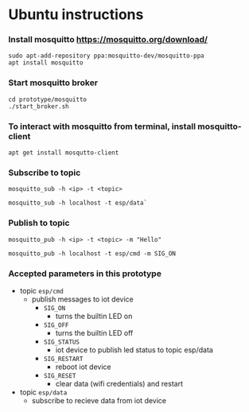 # Ubuntu instructions



### Install mosquitto https://mosquitto.org/download/
```
sudo apt-add-repository ppa:mosquitto-dev/mosquitto-ppa
apt install mosquitto
```

### Start mosquitto broker
```
cd prototype/mosquitto
./start_broker.sh
```


### To interact with mosquitto from terminal, install mosquitto-client
```
apt get install mosqutto-client
```

### Subscribe to topic
`mosquitto_sub -h <ip> -t <topic>`
```
mosquitto_sub -h localhost -t esp/data`
```

### Publish to topic
`mosquitto_pub -h <ip> -t <topic> -m "Hello"`
```
mosquitto_pub -h localhost -t esp/cmd -m SIG_ON
```


### Accepted parameters in this prototype
* topic `esp/cmd`
    * publish messages to iot device
        * `SIG_ON`
            * turns the builtin LED on
        * `SIG_OFF`
            * turns the builtin LED off
        * `SIG_STATUS`
            * iot device to publish led status to topic esp/data
        * `SIG_RESTART`
            * reboot iot device
        * `SIG_RESET`
            * clear data (wifi credentials) and restart
* topic `esp/data`
    * subscribe to recieve data from iot device